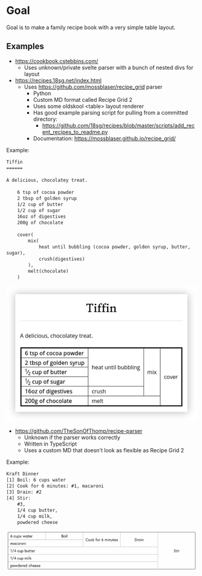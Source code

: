 # Goal
Goal is to make a family recipe book with a very simple table layout.

## Examples
 - https://cookbook.cstebbins.com/
   - Uses unknown/private svelte parser with a bunch of nested divs for layout
 - https://recipes.18sg.net/index.html
   - Uses https://github.com/mossblaser/recipe_grid parser
     - Python
     - Custom MD format called Recipe Grid 2
     - Uses some oldskool \<table\> layout renderer
     - Has good example parsing script for pulling from a committed directory:
       - https://github.com/18sg/recipes/blob/master/scripts/add_recent_recipes_to_readme.py
     - Documentation: https://mossblaser.github.io/recipe_grid/

Example:
```
Tiffin
======

A delicious, chocolatey treat.

	6 tsp of cocoa powder
	2 tbsp of golden syrup
	1/2 cup of butter
	1/2 cup of sugar
	16oz of digestives
	200g of chocolate
	
	cover(
		mix(
			heat until bubbling (cocoa powder, golden syrup, butter, sugar),
			crush(digestives)
		),
		melt(chocolate)
	)
```
![Tiffin](https://github.com/mossblaser/recipe_grid/blob/main/docs/source/_static/tiffin_example.png)

 - https://github.com/TheSonOfThomp/recipe-parser
   - Unknown if the parser works correctly
   - Written in TypeScript
   - Uses a custom MD that doesn't look as flexible as Recipe Grid 2

Example:

```
Kraft Dinner
[1] Boil: 6 cups water
[2] Cook for 6 minutes: #1, macaroni
[3] Drain: #2
[4] Stir: 
	#3, 
	1/4 cup butter, 
	1/4 cup milk, 
	powdered cheese
```
![kd-example](https://github.com/TheSonOfThomp/recipe-parser/blob/master/kd-example.png)
